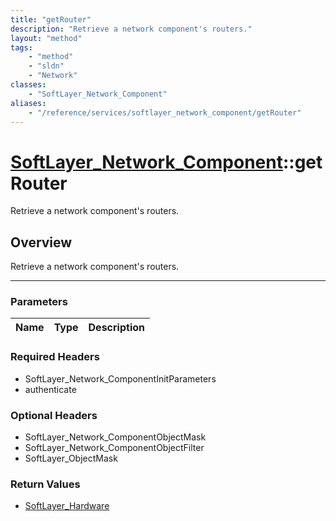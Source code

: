 ```yaml
---
title: "getRouter"
description: "Retrieve a network component's routers."
layout: "method"
tags:
    - "method"
    - "sldn"
    - "Network"
classes:
    - "SoftLayer_Network_Component"
aliases:
    - "/reference/services/softlayer_network_component/getRouter"
---
```

# [SoftLayer_Network_Component](/reference/services/SoftLayer_Network_Component)::getRouter


Retrieve a network component's routers.


## Overview 
Retrieve a network component's routers.

-----

### Parameters 
|Name | Type | Description |
| --- | --- | --- |


### Required Headers
* SoftLayer_Network_ComponentInitParameters
* authenticate


### Optional Headers
* SoftLayer_Network_ComponentObjectMask
* SoftLayer_Network_ComponentObjectFilter
* SoftLayer_ObjectMask

### Return Values
* <a href='/reference/datatypes/SoftLayer_Hardware'>SoftLayer_Hardware </a>




